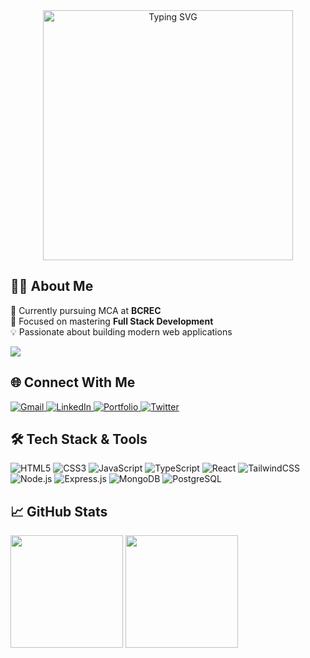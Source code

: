<div style="text-align: center;">
  <img width="400" src="https://readme-typing-svg.herokuapp.com?font=JetBrains+Mono&weight=600&size=30&duration=3000&color=077A7D&width=535&lines=Hi+There!+👋;+I'm+Soumadip+Majila!" alt="Typing SVG"/>
</div>

## 👨‍💻 About Me

<p>
  🔭 Currently pursuing MCA at <strong>BCREC</strong> <br>
  🌱 Focused on mastering <strong>Full Stack Development</strong> <br>
  💡 Passionate about building modern web applications
</p>

<p><img src='https://capsule-render.vercel.app/api?type=rect&color=gradient&height=2.5'/></p>

## 🌐 Connect With Me

<p>
  <a href="mailto:soumadipmajila@gmail.com">
    <img src="https://img.shields.io/badge/Gmail-D14836?style=for-the-badge&logo=gmail&logoColor=white" alt="Gmail"/>
  </a>
  <a href="https://www.linkedin.com/in/soumadip-majila-dgp/" target="_blank">
    <img src="https://img.shields.io/badge/LinkedIn-0077B5?style=for-the-badge&logo=linkedin&logoColor=white" alt="LinkedIn"/>
  </a>
  <a href="https://soumadip.vercel.app/" target="_blank">
    <img src="https://img.shields.io/badge/Portfolio-FF5722?style=for-the-badge&logo=todoist&logoColor=white" alt="Portfolio"/>
  </a>
  <a href="https://x.com/SoumadipMajila" target="_blank">
    <img src="https://img.shields.io/badge/Twitter-1DA1F2?style=for-the-badge&logo=twitter&logoColor=white" alt="Twitter"/>
  </a>
</p>

## 🛠️ Tech Stack & Tools

![HTML5](https://img.shields.io/badge/html5-%23E34F26.svg?style=for-the-badge&logo=html5&logoColor=white)
![CSS3](https://img.shields.io/badge/css3-%231572B6.svg?style=for-the-badge&logo=css3&logoColor=white)
![JavaScript](https://img.shields.io/badge/javascript-%23323330.svg?style=for-the-badge&logo=javascript&logoColor=%23F7DF1E)
![TypeScript](https://img.shields.io/badge/typescript-%23007ACC.svg?style=for-the-badge&logo=typescript&logoColor=white)
![React](https://img.shields.io/badge/react-%2320232a.svg?style=for-the-badge&logo=react&logoColor=%2361DAFB)
![TailwindCSS](https://img.shields.io/badge/tailwindcss-%2338B2AC.svg?style=for-the-badge&logo=tailwind-css&logoColor=white)
![Node.js](https://img.shields.io/badge/node.js-6DA55F?style=for-the-badge&logo=node.js&logoColor=white)
![Express.js](https://img.shields.io/badge/express.js-%23404d59.svg?style=for-the-badge&logo=express&logoColor=%2361DAFB)
![MongoDB](https://img.shields.io/badge/MongoDB-%234ea94b.svg?style=for-the-badge&logo=mongodb&logoColor=white)
![PostgreSQL](https://img.shields.io/badge/postgres-%23316192.svg?style=for-the-badge&logo=postgresql&logoColor=white)

## 📈 GitHub Stats

<p>
  <img height="180em" src="https://github-readme-stats.vercel.app/api?username=soumadip-dev&show_icons=true&bg_color=022526&title_color=fff&text_color=fff&icon_color=fff&include_all_commits=true&count_private=true"/>
  <img height="180em" src="https://github-readme-stats.vercel.app/api/top-langs/?username=soumadip-dev&layout=compact&langs_count=8&bg_color=022526&title_color=fff&text_color=fff"/>
</p>